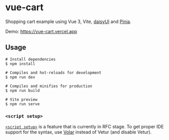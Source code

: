 # vue-cart

Shopping cart example using Vue 3, Vite, [daisyUI](https://daisyui.com/) and [Pinia](https://pinia.esm.dev/).

Demo: https://vue-cart.vercel.app

## Usage

```
# Install dependencies
$ npm install

# Compiles and hot-reloads for development
$ npm run dev

# Compiles and minifies for production
$ npm run build

# Vite preview
$ npm run serve
```

### `<script setup>`

[`<script setup>`](https://github.com/vuejs/rfcs/pull/227) is a feature that is currently in RFC stage. To get proper IDE support for the syntax, use [Volar](https://marketplace.visualstudio.com/items?itemName=johnsoncodehk.volar) instead of Vetur (and disable Vetur).